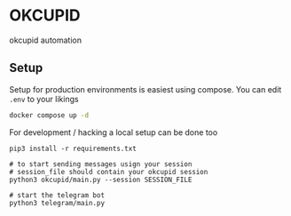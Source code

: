 # OKCUPID

okcupid automation

## Setup

Setup for production environments is easiest using compose.
You can edit `.env` to your likings

``` bash
docker compose up -d
```

For development / hacking a local setup can be done too

```
pip3 install -r requirements.txt

# to start sending messages usign your session
# session_file should contain your okcupid session
python3 okcupid/main.py --session SESSION_FILE

# start the telegram bot
python3 telegram/main.py
```
